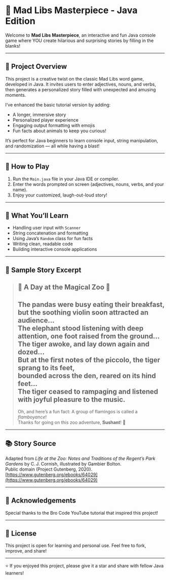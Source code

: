 # 🐾 Mad Libs Masterpiece - Java Edition

Welcome to **Mad Libs Masterpiece**, an interactive and fun Java console game where YOU create hilarious and surprising stories by filling in the blanks!

---

## 🎯 Project Overview

This project is a creative twist on the classic Mad Libs word game, developed in Java. It invites users to enter adjectives, nouns, and verbs, then generates a personalized story filled with unexpected and amusing moments.

I’ve enhanced the basic tutorial version by adding:

- A longer, immersive story  
- Personalized player experience  
- Engaging output formatting with emojis  
- Fun facts about animals to keep you curious!  

It’s perfect for Java beginners to learn console input, string manipulation, and randomization — all while having a blast!

---

## 🚀 How to Play

1. Run the `Main.java` file in your Java IDE or compiler.  
2. Enter the words prompted on screen (adjectives, nouns, verbs, and your name).  
3. Enjoy your customized, laugh-out-loud story!  

---

## 🧠 What You’ll Learn

- Handling user input with `Scanner`  
- String concatenation and formatting  
- Using Java’s `Random` class for fun facts  
- Writing clean, readable code  
- Building interactive console applications

---

## 📖 Sample Story Excerpt

> 🎵 A Day at the Magical Zoo 🎵  
> ---------------------------------------------------  
> The pandas were busy eating their breakfast,  
> but the soothing violin soon attracted an audience...  
> The elephant stood listening with deep attention, one foot raised from the ground...  
> The tiger awoke, and lay down again and dozed...  
> But at the first notes of the piccolo, the tiger sprang to its feet,  
> bounded across the den, reared on its hind feet...  
> The tiger ceased to rampaging and listened with joyful pleasure to the music.  
> ---------------------------------------------------  
> Oh, and here’s a fun fact: A group of flamingos is called a *flamboyance*!  
> Thanks for going on this zoo adventure, **Sushant**! 🐯


---

## 📚 Story Source

Adapted from *Life at the Zoo: Notes and Traditions of the Regent’s Park Gardens* by C. J. Cornish, illustrated by Gambier Bolton.  
Public domain (Project Gutenberg, 2020).  
[https://www.gutenberg.org/ebooks/64029](https://www.gutenberg.org/ebooks/64029)

---

## 🙏 Acknowledgements

Special thanks to the Bro Code YouTube tutorial that inspired this project!

---

## 📂 License

This project is open for learning and personal use. Feel free to fork, improve, and share!

---

⭐ If you enjoyed this project, please give it a star and share with fellow Java learners!
